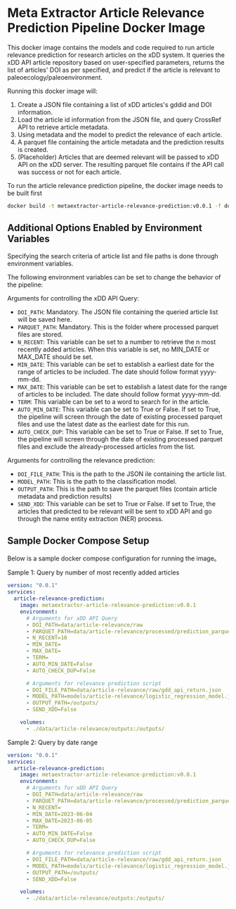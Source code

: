 # Meta Extractor Article Relevance Prediction Pipeline Docker Image

This docker image contains the models and code required to run article relevance prediction for research articles on the xDD system. It queries the xDD API article repository based on user-specified parameters, returns the list of articles' DOI as per specified, and predict if the article is relevant to paleoecology/paleoenvironment.

Running this docker image will:

1. Create a JSON file containing a list of xDD articles's gddid and DOI information.
2. Load the article id information from the JSON file, and query CrossRef API to retrieve article metadata.
3. Using metadata and the model to predict the relevance of each article.
4. A parquet file containing the article metadata and the prediction results is created.
5. (Placeholder) Articles that are deemed relevant will be passed to xDD API on the xDD server. The resulting parquet file contains if the API call was success or not for each article.

To run the article relevance prediction pipeline, the docker image needs to be built first

```bash
docker build -t metaextractor-article-relevance-prediction:v0.0.1 -f docker/article-relevance/Dockerfile .
```

## Additional Options Enabled by Environment Variables

Specifying the search criteria of article list and file paths is done through environment variables. 

The following environment variables can be set to change the behavior of the pipeline:

Arguments for controlling the xDD API Query:
- `DOI_PATH`: Mandatory. The JSON file containing the queried article list will be saved here.
- `PARQUET_PATH`: Mandatory. This is the folder where processed parquet files are stored.
- `N_RECENT`: This variable can be set to a number to retrieve the n most recently added articles. When this variable is set, no MIN_DATE or MAX_DATE should be set.
- `MIN_DATE`: This variable can be set to establish a earliest date for the range of articles to be included. The date should follow format yyyy-mm-dd.
- `MAX_DATE`: This variable can be set to establish a latest date for the range of articles to be included. The date should follow format yyyy-mm-dd.
- `TERM`: This variable can be set to a word to search for in the article.
- `AUTO_MIN_DATE`: This variable can be set to True or False. If set to True, the pipeline will screen through the date of existing processed parquet files and use the latest date as the earliest date for this run.
- `AUTO_CHECK_DUP`:  This variable can be set to True or False. If set to True, the pipeline will screen through the date of existing processed parquet files and exclude the already-processed articles from the list.

Arguments for controlling the relevance prediction:
- `DOI_FILE_PATH`: This is the path to the JSON ile containing the article list.
- `MODEL_PATH`: This is the path to the classification model.
- `OUTPUT_PATH`: This is the path to save the parquet files (contain article metadata and prediction results)
- `SEND_XDD`: This variable can be set to True or False. If set to True, the articles that predicted to be relevant will be sent to xDD API and go through the name entity extraction (NER) process. 

## Sample Docker Compose Setup

Below is a sample docker compose configuration for running the image。

Sample 1: Query by number of most recently added articles
```yaml
version: "0.0.1"
services:
  article-relevance-prediction:
    image: metaextractor-article-relevance-prediction:v0.0.1
    environment:
      # Arguments for xDD API Query
      - DOI_PATH=data/article-relevance/raw
      - PARQUET_PATH=data/article-relevance/processed/prediction_parquet
      - N_RECENT=10
      - MIN_DATE=
      - MAX_DATE=
      - TERM=
      - AUTO_MIN_DATE=False
      - AUTO_CHECK_DUP=False

      # Arguments for relevance prediction script
      - DOI_FILE_PATH=data/article-relevance/raw/gdd_api_return.json
      - MODEL_PATH=models/article-relevance/logistic_regression_model.joblib
      - OUTPUT_PATH=/outputs/
      - SEND_XDD=False

    volumes:
      - ./data/article-relevance/outputs:/outputs/
```

Sample 2: Query by date range
```yaml
version: "0.0.1"
services:
  article-relevance-prediction:
    image: metaextractor-article-relevance-prediction:v0.0.1
    environment:
      # Arguments for xDD API Query
      - DOI_PATH=data/article-relevance/raw
      - PARQUET_PATH=data/article-relevance/processed/prediction_parquet
      - N_RECENT=
      - MIN_DATE=2023-06-04
      - MAX_DATE=2023-06-05
      - TERM=
      - AUTO_MIN_DATE=False
      - AUTO_CHECK_DUP=False

      # Arguments for relevance prediction script
      - DOI_FILE_PATH=data/article-relevance/raw/gdd_api_return.json
      - MODEL_PATH=models/article-relevance/logistic_regression_model.joblib
      - OUTPUT_PATH=/outputs/
      - SEND_XDD=False

    volumes:
      - ./data/article-relevance/outputs:/outputs/
```